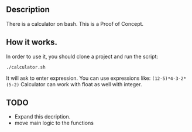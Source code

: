 ## Description

There is a calculator on bash. This is a Proof of Concept.

## How it works.

In order to use it, you should clone a project and run the script:

```
./calculator.sh
```

It will ask to enter expression. You can use expressions like: ```(12-5)*4-3-2*(5-2)```
Calculator can work with float as well with integer.

## TODO

- Expand this decription.
- move main logic to the functions
